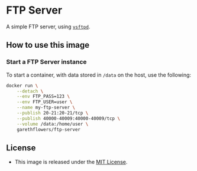 # FTP Server

A simple FTP server, using
[`vsftpd`](https://security.appspot.com/vsftpd.html).

## How to use this image

### Start a FTP Server instance

To start a container, with data stored in `/data` on the host, use the
following:

```sh
docker run \
	--detach \
	--env FTP_PASS=123 \
	--env FTP_USER=user \
	--name my-ftp-server \
	--publish 20-21:20-21/tcp \
	--publish 40000-40009:40000-40009/tcp \
	--volume /data:/home/user \
	garethflowers/ftp-server
```

## License

-   This image is released under the
    [MIT License](https://raw.githubusercontent.com/garethflowers/docker-ftp-server/master/LICENSE).
